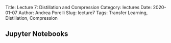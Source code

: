 Title: Lecture 7: Distillation and Compression
Category: lectures
Date: 2020-01-07
Author: Andrea Porelli
Slug: lecture7
Tags: Transfer Learning, Distillation, Compression

## Jupyter Notebooks
<!--
- [Lecture 7: Distillation and Compression]({filename}notebook/lecture7.ipynb) 
-->